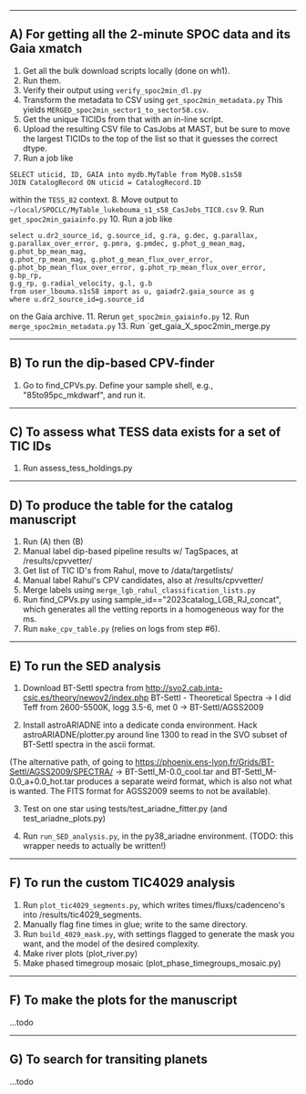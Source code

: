 ----------
A) For getting all the 2-minute SPOC data and its Gaia xmatch
----------

1. Get all the bulk download scripts locally (done on wh1).
2. Run them.
3. Verify their output using `verify_spoc2min_dl.py`
4. Transform the metadata to CSV using `get_spoc2min_metadata.py`
   This yields `MERGED_spoc2min_sector1_to_sector58.csv`.
5. Get the unique TICIDs from that with an in-line script.
6. Upload the resulting CSV file to CasJobs at MAST, but be sure to move the
   largest TICIDs to the top of the list so that it guesses the correct dtype.
7. Run a job like
  ```
  SELECT uticid, ID, GAIA into mydb.MyTable from MyDB.s1s58
  JOIN CatalogRecord ON uticid = CatalogRecord.ID
  ```
  within the `TESS_82` context.
8. Move output to `~/local/SPOCLC/MyTable_lukebouma_s1_s58_CasJobs_TIC8.csv`
9. Run `get_spoc2min_gaiainfo.py`
10. Run a job like
  ```
  select u.dr2_source_id, g.source_id, g.ra, g.dec, g.parallax,
  g.parallax_over_error, g.pmra, g.pmdec, g.phot_g_mean_mag, g.phot_bp_mean_mag,
  g.phot_rp_mean_mag, g.phot_g_mean_flux_over_error,
  g.phot_bp_mean_flux_over_error, g.phot_rp_mean_flux_over_error, g.bp_rp,
  g.g_rp, g.radial_velocity, g.l, g.b
  from user_lbouma.s1s58 import as u, gaiadr2.gaia_source as g
  where u.dr2_source_id=g.source_id
  ```
  on the Gaia archive.
11. Rerun `get_spoc2min_gaiainfo.py`
12. Run `merge_spoc2min_metadata.py`
13. Run `get_gaia_X_spoc2min_merge.py

----------
B) To run the dip-based CPV-finder
----------

1. Go to find_CPVs.py.  Define your sample shell, e.g., "85to95pc_mkdwarf", and
  run it.

----------
C) To assess what TESS data exists for a set of TIC IDs
----------

1. Run assess_tess_holdings.py

----------
D) To produce the table for the catalog manuscript
----------
1. Run (A) then (B)
2. Manual label dip-based pipeline results w/ TagSpaces, at /results/cpvvetter/
3. Get list of TIC ID's from Rahul, move to /data/targetlists/
4. Manual label Rahul's CPV candidates, also at /results/cpvvetter/
5. Merge labels using `merge_lgb_rahul_classification_lists.py`
6. Run find_CPVs.py using sample_id=="2023catalog_LGB_RJ_concat", which
   generates all the vetting reports in a homogeneous way for the ms.
7. Run `make_cpv_table.py` (relies on logs from step #6).

----------
E) To run the SED analysis
----------
1. Download BT-Settl spectra from
  http://svo2.cab.inta-csic.es/theory/newov2/index.php
  BT-Settl - Theoretical Spectra
  -> I did Teff from 2600-5500K, logg 3.5-6, met 0
  -> BT-Settl/AGSS2009

2. Install astroARIADNE into a dedicate conda environment.  Hack
  astroARIADNE/plotter.py around line 1300 to read in the SVO subset of
  BT-Settl spectra in the ascii format.

  (The alternative path, of going to
  https://phoenix.ens-lyon.fr/Grids/BT-Settl/AGSS2009/SPECTRA/ ->
  BT-Settl_M-0.0_cool.tar and BT-Settl_M-0.0_a+0.0_hot.tar produces a separate
  weird format, which is also not what is wanted.  The FITS format for AGSS2009
  seems to not be available).

3. Test on one star using tests/test_ariadne_fitter.py (and
   test_ariadne_plots.py)

4. Run `run_SED_analysis.py`, in the py38_ariadne environment.
(TODO: this wrapper needs to actually be written!)

----------
F) To run the custom TIC4029 analysis
----------
1. Run `plot_tic4029_segments.py`, which writes times/fluxs/cadenceno's into
   /results/tic4029_segments.
2. Manually flag fine times in glue; write to the same directory.
3. Run `build_4029_mask.py`, with settings flagged to generate the mask you
   want, and the model of the desired complexity.
4. Make river plots (plot_river.py)
5. Make phased timegroup mosaic (plot_phase_timegroups_mosaic.py)

----------
F) To make the plots for the manuscript
----------
...todo


----------
G) To search for transiting planets
----------
...todo


